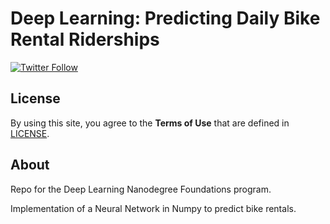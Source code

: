 # Deep Learning: Predicting Daily Bike Rental Riderships

[![Twitter Follow](https://img.shields.io/twitter/follow/youldash.svg?style=social?style=plastic)](https://twitter.com/youldash)

## License

By using this site, you agree to the **Terms of Use** that are defined in [LICENSE](https://github.com/youldash/First-Neural-Network/blob/master/LICENSE).

## About

Repo for the Deep Learning Nanodegree Foundations program.

Implementation of a Neural Network in Numpy to predict bike rentals.
